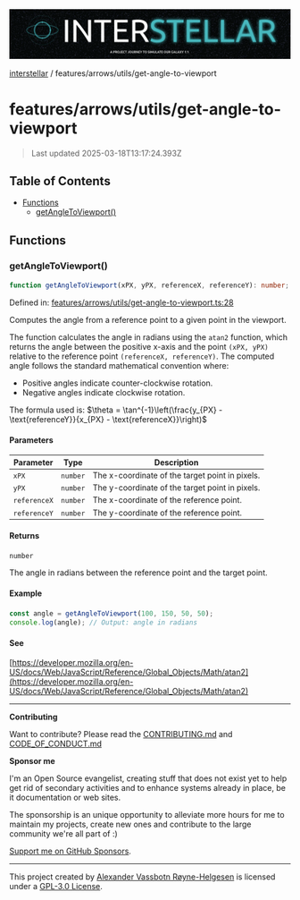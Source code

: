 <div>
  <img alt="SPECCER logo" src="https://raw.githubusercontent.com/phun-ky/interstellar/main/public/interstellar-header.png" style="max-height:120px;" />
</div>

[interstellar](../../../README.md) / features/arrows/utils/get-angle-to-viewport

# features/arrows/utils/get-angle-to-viewport

> Last updated 2025-03-18T13:17:24.393Z

## Table of Contents

- [Functions](#functions)
  - [getAngleToViewport()](#getangletoviewport)

## Functions

### getAngleToViewport()

```ts
function getAngleToViewport(xPX, yPX, referenceX, referenceY): number;
```

Defined in:
[features/arrows/utils/get-angle-to-viewport.ts:28](https://github.com/phun-ky/interstellar/blob/main/src/features/arrows/utils/get-angle-to-viewport.ts#L28)

Computes the angle from a reference point to a given point in the viewport.

The function calculates the angle in radians using the `atan2` function, which
returns the angle between the positive x-axis and the point `(xPX, yPX)`
relative to the reference point `(referenceX, referenceY)`. The computed angle
follows the standard mathematical convention where:

- Positive angles indicate counter-clockwise rotation.
- Negative angles indicate clockwise rotation.

The formula used is:
$\theta = \tan^{-1}\left(\frac{y_{PX} - \text{referenceY}}{x_{PX} - \text{referenceX}}\right)$

#### Parameters

| Parameter    | Type     | Description                                     |
| ------------ | -------- | ----------------------------------------------- |
| `xPX`        | `number` | The x-coordinate of the target point in pixels. |
| `yPX`        | `number` | The y-coordinate of the target point in pixels. |
| `referenceX` | `number` | The x-coordinate of the reference point.        |
| `referenceY` | `number` | The y-coordinate of the reference point.        |

#### Returns

`number`

The angle in radians between the reference point and the target point.

#### Example

```ts
const angle = getAngleToViewport(100, 150, 50, 50);
console.log(angle); // Output: angle in radians
```

#### See

[https://developer.mozilla.org/en-US/docs/Web/JavaScript/Reference/Global_Objects/Math/atan2](https://developer.mozilla.org/en-US/docs/Web/JavaScript/Reference/Global_Objects/Math/atan2)

---

**Contributing**

Want to contribute? Please read the
[CONTRIBUTING.md](https://github.com/phun-ky/interstellar/blob/main/CONTRIBUTING.md)
and
[CODE_OF_CONDUCT.md](https://github.com/phun-ky/interstellar/blob/main/CODE_OF_CONDUCT.md)

**Sponsor me**

I'm an Open Source evangelist, creating stuff that does not exist yet to help
get rid of secondary activities and to enhance systems already in place, be it
documentation or web sites.

The sponsorship is an unique opportunity to alleviate more hours for me to
maintain my projects, create new ones and contribute to the large community
we're all part of :)

[Support me on GitHub Sponsors](https://github.com/sponsors/phun-ky).

---

This project created by [Alexander Vassbotn Røyne-Helgesen](http://phun-ky.net)
is licensed under a
[GPL-3.0 License](https://choosealicense.com/licenses/gpl-3.0/).

